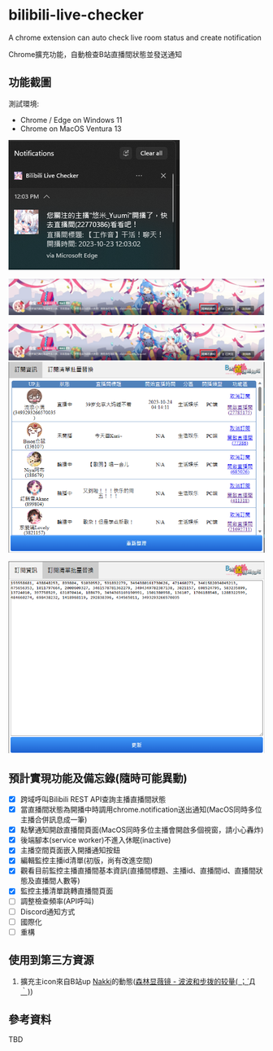 # bilibili-live-checker

 A chrome extension can auto check live room status and create notification

Chrome擴充功能，自動檢查B站直播間狀態並發送通知

## 功能截圖

測試環境:

- Chrome / Edge on Windows 11
- Chrome on MacOS Ventura 13

![Screenshot 202023-10-23 20122859.png](./images/Screenshot%202023-10-23%20122859.png)

![Screenshot 202023-10-23 20123821.png](./images/Screenshot%202023-10-23%20123821.png)

![Screenshot 202023-10-23 20124324.png](./images/Screenshot%202023-10-23%20124324.png)
![Screenshot 202023-10-24 20045645.png](./images/Screenshot%202023-10-24%20045645.png)

![Screenshot 202023-10-24 20045654.png](./images/Screenshot%202023-10-24%20045654.png)

## 預計實現功能及備忘錄(隨時可能異動)

* [X] 跨域呼叫Bilibili REST API查詢主播直播間狀態
* [X] 當直播間狀態為開播中時調用chrome.notification送出通知(MacOS同時多位主播合併訊息成一筆)
* [X] 點擊通知開啟直播間頁面(MacOS同時多位主播會開啟多個視窗，請小心轟炸)
* [X] 後端腳本(service worker)不進入休眠(inactive)
* [X] 主播空間頁面嵌入開播通知按鈕
* [X] 編輯監控主播id清單(初版，尚有改進空間)
* [X] 觀看目前監控主播直播間基本資訊(直播間標題、主播id、直播間id、直播間狀態及直播間人數等)
* [X] 監控主播清單跳轉直播間頁面
* [ ] 調整檢查頻率(API呼叫)
* [ ] Discord通知方式
* [ ] 國際化
* [ ] 重構

## 使用到第三方資源

1. 擴充主icon來自B站up [Nakki](https://space.bilibili.com/121042172)的動態([森林显薇镜 - 波波和步拨的较量( ；´Д｀)](https://www.bilibili.com/opus/851160435288703011))

## 參考資料

TBD
